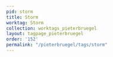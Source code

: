 ```yaml
---
pid: storm
title: Storm
worktag: Storm
collection: worktags_pieterbruegel
layout: tagpage_pieterbruegel
order: '152'
permalink: "/pieterbruegel/tags/storm"
---
```

